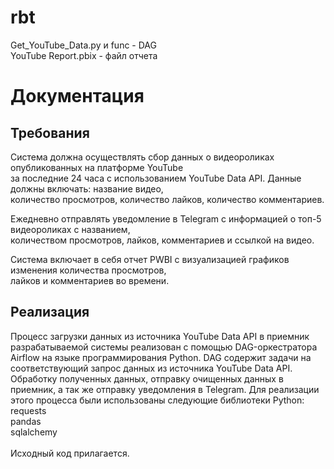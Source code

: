 # rbt

Get_YouTube_Data.py и func - DAG <br />
YouTube Report.pbix - файл отчета <br />


# Документация<br />

## Требования<br />
Система должна осуществлять сбор данных о видеороликах опубликованных на платформе YouTube<br />
за последние 24 часа с использованием YouTube Data API. Данные должны включать: название видео,<br />
количество просмотров, количество лайков, количество комментариев.<br />

Ежедневно отправлять уведомление в Telegram с информацией о топ-5 видеороликах с названием,<br />
количеством просмотров, лайков, комментариев и ссылкой на видео.<br />

Система включает в себя отчет PWBI с визуализацией графиков изменения количества просмотров,<br />
лайков и комментариев во времени.<br />

## Реализация<br />
Процесс загрузки данных из источника YouTube Data API в приемник разрабатываемой системы
реализован с помощью DAG-оркестратора Airflow на языке программирования Python.
DAG содержит задачи на соответствующий запрос данных из источника YouTube Data API.
Обработку полученных данных, отправку очищенных данных в приемник, а так же отправку уведомления в Telegram.
Для реализации этого процесса были использованы следующие библиотеки Python:
  requests<br />
  pandas<br />
  sqlalchemy<br />
  <br />
Исходный код прилагается.<br />
